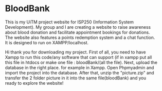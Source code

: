 # BloodBank
This is my UiTM project website for ISP250 (Information System Development). My group and I are creating a website to raise awareness about blood donation and facilitate appointment bookings for donations. The website also features a points redemption system and a chat function. It is designed to run on XAMPP/localhost.

Hi thank you for downloading my project.
First of all, you need to have Xampp to run this code/any software that can support
(if in xampp put all this file in htdocs or make one file : bloodBank/(all the file).
Next, upload the database in the right place.
for example in Xampp. Open Phpmyadmin and import the project into the database.
After that, unzip the "picture.zip" and transfer the 2 folder picture in it into the same file(bloodBank)
and you ready to explore the website!
